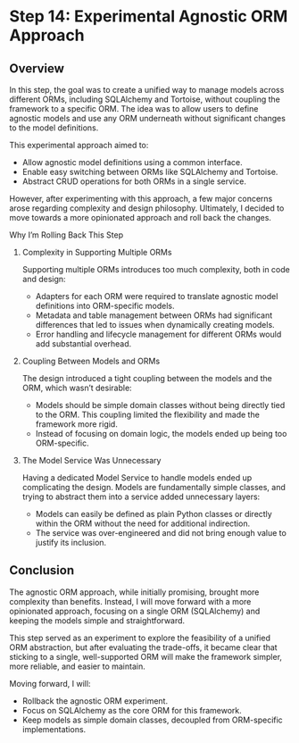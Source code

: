 # Step 14: Experimental Agnostic ORM Approach

## Overview

In this step, the goal was to create a unified way to manage models across different ORMs, including SQLAlchemy 
and Tortoise, without coupling the framework to a specific ORM. The idea was to allow users to define agnostic
models and use any ORM underneath without significant changes to the model definitions.

This experimental approach aimed to:

- Allow agnostic model definitions using a common interface.
- Enable easy switching between ORMs like SQLAlchemy and Tortoise.
- Abstract CRUD operations for both ORMs in a single service.

However, after experimenting with this approach, a few major concerns arose regarding complexity and design philosophy.
Ultimately, I decided to move towards a more opinionated approach and roll back the changes.

Why I’m Rolling Back This Step

1. Complexity in Supporting Multiple ORMs

    Supporting multiple ORMs introduces too much complexity, both in code and design:

    - Adapters for each ORM were required to translate agnostic model definitions into ORM-specific models.
	- Metadata and table management between ORMs had significant differences that led to issues when dynamically 
      creating models.
	- Error handling and lifecycle management for different ORMs would add substantial overhead.

2. Coupling Between Models and ORMs

    The design introduced a tight coupling between the models and the ORM, which wasn’t desirable:

	- Models should be simple domain classes without being directly tied to the ORM. This coupling 
      limited the flexibility and made the framework more rigid.
	- Instead of focusing on domain logic, the models ended up being too ORM-specific.

3. The Model Service Was Unnecessary

    Having a dedicated Model Service to handle models ended up complicating the design. Models are fundamentally simple
    classes, and trying to abstract them into a service added unnecessary layers:

    - Models can easily be defined as plain Python classes or directly within the ORM without the need
      for additional indirection.
    - The service was over-engineered and did not bring enough value to justify its inclusion.

## Conclusion

The agnostic ORM approach, while initially promising, brought more complexity than benefits. Instead, I will move
forward with a more opinionated approach, focusing on a single ORM (SQLAlchemy) and keeping the models simple and 
straightforward.

This step served as an experiment to explore the feasibility of a unified ORM abstraction, but after evaluating 
the trade-offs, it became clear that sticking to a single, well-supported ORM will make the framework simpler, 
more reliable, and easier to maintain.

Moving forward, I will:

- Rollback the agnostic ORM experiment.
- Focus on SQLAlchemy as the core ORM for this framework.
- Keep models as simple domain classes, decoupled from ORM-specific implementations.
